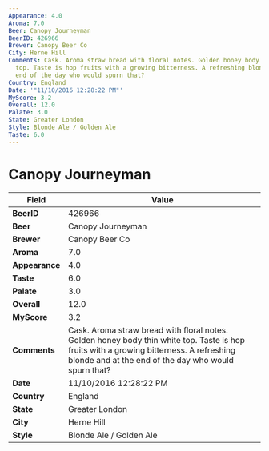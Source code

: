 ```yaml
---
Appearance: 4.0
Aroma: 7.0
Beer: Canopy Journeyman
BeerID: 426966
Brewer: Canopy Beer Co
City: Herne Hill
Comments: Cask. Aroma straw bread with floral notes. Golden honey body thin white
  top. Taste is hop fruits with a growing bitterness. A refreshing blonde and at the
  end of the day who would spurn that?
Country: England
Date: '"11/10/2016 12:28:22 PM"'
MyScore: 3.2
Overall: 12.0
Palate: 3.0
State: Greater London
Style: Blonde Ale / Golden Ale
Taste: 6.0
---
```


# Canopy Journeyman

| Field         | Value |
|---------------|-------|
| **BeerID** | 426966 |
| **Beer** | Canopy Journeyman |
| **Brewer** | Canopy Beer Co |
| **Aroma** | 7.0 |
| **Appearance** | 4.0 |
| **Taste** | 6.0 |
| **Palate** | 3.0 |
| **Overall** | 12.0 |
| **MyScore** | 3.2 |
| **Comments** | Cask. Aroma straw bread with floral notes. Golden honey body thin white top. Taste is hop fruits with a growing bitterness. A refreshing blonde and at the end of the day who would spurn that? |
| **Date** | 11/10/2016 12:28:22 PM |
| **Country** | England |
| **State** | Greater London |
| **City** | Herne Hill |
| **Style** | Blonde Ale / Golden Ale |
